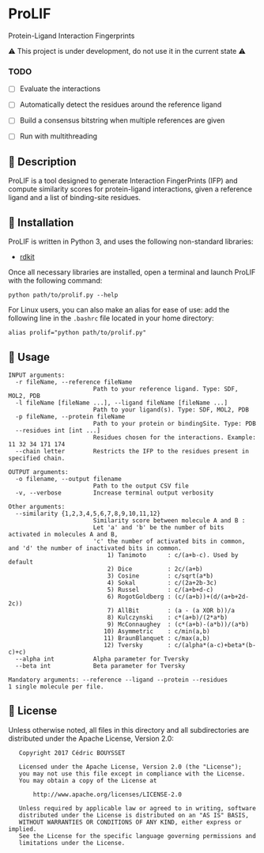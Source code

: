 # ProLIF
Protein-Ligand Interaction Fingerprints

:warning: This project is under development, do not use it in the current state :warning:

### TODO

- [ ] Evaluate the interactions
- [ ] Automatically detect the residues around the reference ligand
- [ ] Build a consensus bitstring when multiple references are given
- [ ] Run with multithreading


## :small_blue_diamond: Description

ProLIF is a tool designed to generate Interaction FingerPrints (IFP) and compute similarity scores for protein-ligand interactions, given a reference ligand and a list of binding-site residues.

## :small_blue_diamond: Installation

ProLIF is written in Python 3, and uses the following non-standard libraries:
* [rdkit](http://www.rdkit.org/docs/Install.html)

Once all necessary libraries are installed, open a terminal and launch ProLIF with the following command:
```
python path/to/prolif.py --help
```
For Linux users, you can also make an alias for ease of use: add the following line in the `.bashrc` file located in your home directory: 
```
alias prolif="python path/to/prolif.py"
```

## :small_blue_diamond: Usage

```
INPUT arguments:
  -r fileName, --reference fileName
                        Path to your reference ligand. Type: SDF, MOL2, PDB
  -l fileName [fileName ...], --ligand fileName [fileName ...]
                        Path to your ligand(s). Type: SDF, MOL2, PDB
  -p fileName, --protein fileName
                        Path to your protein or bindingSite. Type: PDB
  --residues int [int ...]
                        Residues chosen for the interactions. Example: 11 32 34 171 174
  --chain letter        Restricts the IFP to the residues present in specified chain.

OUTPUT arguments:
  -o filename, --output filename
                        Path to the output CSV file
  -v, --verbose         Increase terminal output verbosity

Other arguments:
  --similarity {1,2,3,4,5,6,7,8,9,10,11,12}
                        Similarity score between molecule A and B :
                        Let 'a' and 'b' be the number of bits activated in molecules A and B,
                        'c' the number of activated bits in common, and 'd' the number of inactivated bits in common.
                            1) Tanimoto      : c/(a+b-c). Used by default
                            2) Dice          : 2c/(a+b)
                            3) Cosine        : c/sqrt(a*b)
                            4) Sokal         : c/(2a+2b-3c)
                            5) Russel        : c/(a+b+d-c)
                            6) RogotGoldberg : (c/(a+b))+(d/(a+b+2d-2c))
                            7) AllBit        : (a - (a XOR b))/a
                            8) Kulczynski    : c*(a+b)/(2*a*b)
                            9) McConnaughey  : (c*(a+b)-(a*b))/(a*b)
                           10) Asymmetric    : c/min(a,b)
                           11) BraunBlanquet : c/max(a,b)
                           12) Tversky       : c/(alpha*(a-c)+beta*(b-c)+c)
  --alpha int           Alpha parameter for Tversky
  --beta int            Beta parameter for Tversky

Mandatory arguments: --reference --ligand --protein --residues
1 single molecule per file.
```

## :small_blue_diamond: License

Unless otherwise noted, all files in this directory and all subdirectories are distributed under the Apache License, Version 2.0:
```
   Copyright 2017 Cédric BOUYSSET

   Licensed under the Apache License, Version 2.0 (the "License");
   you may not use this file except in compliance with the License.
   You may obtain a copy of the License at

       http://www.apache.org/licenses/LICENSE-2.0

   Unless required by applicable law or agreed to in writing, software
   distributed under the License is distributed on an "AS IS" BASIS,
   WITHOUT WARRANTIES OR CONDITIONS OF ANY KIND, either express or implied.
   See the License for the specific language governing permissions and
   limitations under the License.
```
